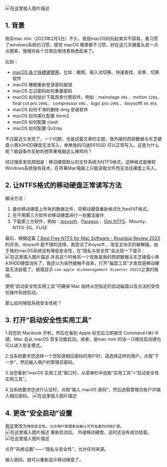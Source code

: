 ![在这里插入图片描述](https://img-blog.csdnimg.cn/0817ffa43ad8402e81c56fbac69547eb.png)



## 1. 背景
刚买mac min（2023年2月3日）不久，发现macOS的玩起来并不容易，勇习惯了windows系统的习惯，感觉 macOS 哪里都不习惯，好在这几天硬着头皮一点点摸索，慢慢将各个日常应用场景熟悉起来了。

比如：
- [macOS 各个快捷键使用](https://support.apple.com/zh-cn/HT201236)，比如：截图、输入法切换、快速查找、全屏、切换软件
- macOS 睡眠重新登录密码报错
- macOS 忘记密码如何重置密码
-  macOS 如何低价下载昂贵付费软件，例如：mainstage `49$` 、motion `328$`、 final cut pro `299$`、 compressor `49$` 、logic pro `199$` 、iboysofft `49.95$`
- macOS 如何干净的删除 dmg 安装软件
- macOS 如何美化配置 iterm2
- macOS 如何配置 clash 
- macOS 如何配置 Qv2ray

不过最近又发现了，一个问题，也是这篇文章的主题，我外接的西部数据与东芝硬盘小黑A3HDD硬盘无法写入，单单我的闪迪E61SSD 可以正常写入。这是为什么呢？脑袋条件反射的想苹果电脑这么辣鸡吗？

经过搜索发现原因是：移动硬盘默认的文件系统为NTFS格式，这种格式是微软Windows系统独有技术，在苹果Mac电脑上只能读取文件而无法往硬盘上写入。 

## 2. 让NTFS格式的移动硬盘正常读写方法

解决方法：

 1. 备份移动硬盘上所有的数据文件，将移动硬盘重新格式化为exFAT格式。
 2. 在不用第三方软件对移动硬盘进行一些魔法操作
 3. 下载第三方软件，例如：[iboysoft](https://iboysoft.com/)、[Paragon](https://www.paragon-software.com/home/ntfs-mac/) 、[Omi NTFS](https://apps.apple.com/us/app/ntfs-disk-by-omi-ntfs/id1585757563?mt=12)、Mounty、NTFS-3G、FUSE

最后，根据这篇 [7 Best Free NTFS for Mac Software - Roundup Review 2023](https://iboysoft.com/ntfs-for-mac/free-ntfs-for-mac.html)的评测，iboysoft 是不错的选择，我尝试了iboysoft ，淘宝五块买的破解版。由于我的macOS系统没有降低安全性，在“隐私与安全性”会出现一下提示：
![在这里插入图片描述](https://img-blog.csdnimg.cn/ecd6b3e0bf554ff2ac801d3b7578dfba.png)
并且这个时候另一个现象是我的西部数据与东芝硬盘小黑A3HDD硬盘消失了，我还以为突然接触不良率，打开"磁盘工具"才发现是移动硬盘无法装载了。报错显示 `com apple diskmanagement disenter 29223`之类的报错。

使用“启动安全性实用工具”可确保 Mac 始终从您指定的启动磁盘以及合法的受信任操作系统启动。

那么如何降低系统安全性呢？

## 3. 打开“启动安全性实用工具”
1.将您的 Macbook 开机，然后在看到 Apple 标志后立即按住 Command (⌘)-R 键。Mac 会从 macOS 恢复功能启动。或者，是mac mini 的话一只按住启动键也可以进入恢复模式。

2.当系统要求您选择一个您知道相应密码的用户时，请选择这样的用户，点按“下一步”，然后输入用户的管理员密码。

3.当您看到“macOS 实用工具”窗口时，从菜单栏中选取“实用工具”>“启动安全性实用工具”。

4.当系统要求您进行认证时，点按“输入 macOS 密码”，然后选取管理员帐户并输入相应密码。
![在这里插入图片描述](https://img-blog.csdnimg.cn/41f55c9a41aa4d279536c9cfc5a57040.png)

## 4. 更改“安全启动”设置


我这里改为`降低安全性`。`允许用户管理来自被认可开发者的内核扩展`。
![在这里插入图片描述](https://img-blog.csdnimg.cn/8c4cf3fc9cc94cf3a94ea1842f677a85.jpeg)
重新启动后。
外接移动硬盘，这时还没有成功挂载。
![在这里插入图片描述](https://img-blog.csdnimg.cn/4e87ae2cd9e242218180d3d6399edef3.png)

点开“系统设置”——“隐私与安全性”，允许任何来源。

输入密码。就可以重新显示移动硬盘了。



